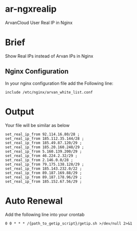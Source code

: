 # ar-ngxrealip
ArvanCloud User Real IP in Nginx

# Brief
Show Real IPs instead of Arvan IPs in Nginx

## Nginx Configuration
In your nginx configuration file add the Following line:
```
include /etc/nginx/arvan_white_list.conf
```
# Output 
Your file will be similar as below

```
set_real_ip_from 92.114.16.80/28 ;
set_real_ip_from 185.112.35.144/28 ;
set_real_ip_from 185.49.87.120/29 ;
set_real_ip_from 185.20.160.248/29 ;
set_real_ip_from 5.160.139.200/29 ;
set_real_ip_from 46.224.2.32/29 ;
set_real_ip_from 2.146.0.0/28 ;
set_real_ip_from 79.175.138.128/29 ;
set_real_ip_from 185.143.232.0/22 ;
set_real_ip_from 89.187.169.88/29 ;
set_real_ip_from 89.187.178.96/29 ;
set_real_ip_from 185.152.67.56/29 ;
```

# Auto Renewal
Add the following line into your crontab
```
0 0 * * * /{path_to_getip_script}/getip.sh >/dev/null 2>&1
```
